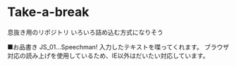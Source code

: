 # Take-a-break
息抜き用のリポジトリ
いろいろ詰め込む方式になりそう

■お品書き
JS_01...Speechman!
入力したテキストを喋ってくれます。
ブラウザ対応の読み上げを使用しているため、IE以外はだいたい対応しています。

